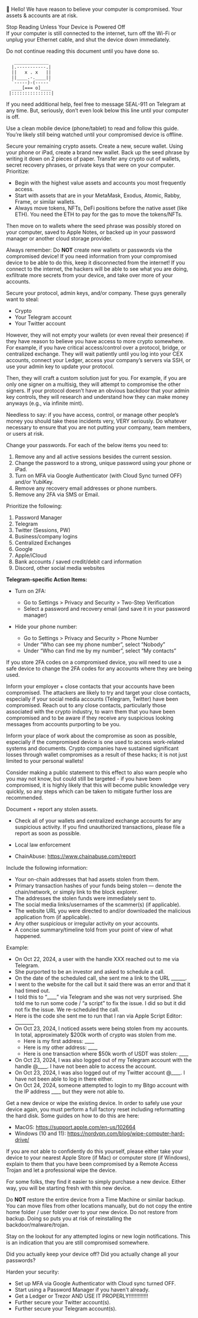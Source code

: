 👋 Hello! We have reason to believe your computer is compromised. Your assets & accounts are at risk.

Stop Reading Unless Your Device is Powered Off  
If your computer is still connected to the internet, turn off the Wi-Fi or unplug your Ethernet cable, and shut the device down immediately.

 Do not continue reading this document until you have done so.
```
   _____________
  |.-----------.|
  ||   x . x   ||
  ||____.-.____||
  `-----)-(-----`
  ____[=== o]____
 |:::::::::::::::|
```

If you need additional help, feel free to message SEAL-911 on Telegram at any time. But, seriously, don’t even look below this line until your computer is off.

Use a clean mobile device (phone/tablet) to read and follow this guide. You’re likely still being watched until your compromised device is offline.

Secure your remaining crypto assets. Create a new, secure wallet. Using your phone or iPad, create a brand new wallet. Back up the seed phrase by writing it down on 2 pieces of paper. Transfer any crypto out of wallets, secret recovery phrases, or private keys that were on your computer. Prioritize:

- Begin with the highest value assets and accounts you most frequently access.  
- Start with assets that are in your MetaMask, Exodus, Atomic, Rabby, Frame, or similar wallets.  
- Always move tokens, NFTs, DeFi positions before the native asset (like ETH). You need the ETH to pay for the gas to move the tokens/NFTs.  

Then move on to wallets where the seed phrase was possibly stored on your computer, saved to Apple Notes, or backed up in your password manager or another cloud storage provider.

Always remember: Do **NOT** create new wallets or passwords via the compromised device! If you need information from your compromised device to be able to do this, keep it disconnected from the internet! If you connect to the internet, the hackers will be able to see what you are doing, exfiltrate more secrets from your device, and take over more of your accounts.

Secure your protocol, admin keys, and/or company. These guys generally want to steal:

- Crypto  
- Your Telegram account  
- Your Twitter account  

However, they will not empty your wallets (or even reveal their presence) if they have reason to believe you have access to more crypto somewhere. For example, if you have critical access/control over a protocol, bridge, or centralized exchange. They will wait patiently until you log into your CEX accounts, connect your Ledger, access your company’s servers via SSH, or use your admin key to update your protocol.

Then, they will craft a custom solution just for you. For example, if you are only one signer on a multisig, they will attempt to compromise the other signers. If your protocol doesn’t have an obvious backdoor that your admin key controls, they will research and understand how they can make money anyways (e.g., via infinite mint).

Needless to say: if you have access, control, or manage other people’s money you should take these incidents very, VERY seriously. Do whatever necessary to ensure that you are not putting your company, team members, or users at risk.

Change your passwords. For each of the below items you need to:

1. Remove any and all active sessions besides the current session.  
2. Change the password to a strong, unique password using your phone or iPad.  
3. Turn on MFA via Google Authenticator (with Cloud Sync turned OFF) and/or YubiKey.  
4. Remove any recovery email addresses or phone numbers.  
5. Remove any 2FA via SMS or Email.

Prioritize the following:

1. Password Manager  
2. Telegram  
3. Twitter (Sessions, PW)  
4. Business/company logins  
5. Centralized Exchanges  
6. Google  
7. Apple/iCloud  
8. Bank accounts / saved credit/debit card information  
9. Discord, other social media websites  

**Telegram-specific Action Items:**

- Turn on 2FA:  
  - Go to Settings > Privacy and Security > Two-Step Verification  
  - Select a password and recovery email (and save it in your password manager)  

- Hide your phone number:  
  - Go to Settings > Privacy and Security > Phone Number  
  - Under “Who can see my phone number”, select “Nobody”  
  - Under “Who can find me by my number”, select “My contacts”  

If you store 2FA codes on a compromised device, you will need to use a safe device to change the 2FA codes for any accounts where they are being used.

Inform your employer + close contacts that your accounts have been compromised. The attackers are likely to try and target your close contacts, especially if your social media accounts (Telegram, Twitter) have been compromised. Reach out to any close contacts, particularly those associated with the crypto industry, to warn them that you have been compromised and to be aware if they receive any suspicious looking messages from accounts purporting to be you.

Inform your place of work about the compromise as soon as possible, especially if the compromised device is one used to access work-related systems and documents. Crypto companies have sustained significant losses through wallet compromises as a result of these hacks; it is not just limited to your personal wallets!

Consider making a public statement to this effect to also warn people who you may not know, but could still be targeted - if you have been compromised, it is highly likely that this will become public knowledge very quickly, so any steps which can be taken to mitigate further loss are recommended.

Document + report any stolen assets.

- Check all of your wallets and centralized exchange accounts for any suspicious activity. If you find unauthorized transactions, please file a report as soon as possible.  

- Local law enforcement  
- ChainAbuse: https://www.chainabuse.com/report  

Include the following information:

- Your on-chain addresses that had assets stolen from them.  
- Primary transaction hashes of your funds being stolen — denote the chain/network, or simply link to the block explorer.  
- The addresses the stolen funds were immediately sent to.  
- The social media links/usernames of the scammer(s) (if applicable).  
- The website URL you were directed to and/or downloaded the malicious application from (if applicable).  
- Any other suspicious or irregular activity on your accounts.  
- A concise summary/timeline told from your point of view of what happened.  

Example:

- On Oct 22, 2024, a user with the handle XXX reached out to me via Telegram.  
- She purported to be an investor and asked to schedule a call.  
- On the date of the scheduled call, she sent me a link to the URL ______.  
- I went to the website for the call but it said there was an error and that it had timed out.  
- I told this to “____” via Telegram and she was not very surprised. She told me to run some code / “a script” to fix the issue. I did so but it did not fix the issue. We re-scheduled the call.  
- Here is the code she sent me to run that I ran via Apple Script Editor: ________  
- On Oct 23, 2024, I noticed assets were being stolen from my accounts. In total, approximately $200k worth of crypto was stolen from me.  
  - Here is my first address: ____  
  - Here is my other address: ____  
  - Here is one transaction where $50k worth of USDT was stolen: ____  
- On Oct 23, 2024, I was also logged out of my Telegram account with the handle @____. I have not been able to access the account.  
- On Oct 23, 2024, I was also logged out of my Twitter account @____. I have not been able to log in there either.  
- On Oct 24, 2024, someone attempted to login to my Bitgo account with the IP address ____ but they were not able to.  

Get a new device or wipe the existing device. In order to safely use your device again, you must perform a full factory reset including reformatting the hard disk. Some guides on how to do this are here:

- MacOS: https://support.apple.com/en-us/102664  
- Windows (10 and 11): https://nordvpn.com/blog/wipe-computer-hard-drive/  

If you are not able to confidently do this yourself, please either take your device to your nearest Apple Store (if Mac) or computer store (if Windows), explain to them that you have been compromised by a Remote Access Trojan and let a professional wipe the device.

For some folks, they find it easier to simply purchase a new device. Either way, you will be starting fresh with this new device.

Do **NOT** restore the entire device from a Time Machine or similar backup. You can move files from other locations manually, but do not copy the entire home folder / user folder over to your new device. Do not restore from backup. Doing so puts you at risk of reinstalling the backdoor/malware/trojan.

Stay on the lookout for any attempted logins or new login notifications. This is an indication that you are still compromised somewhere.

Did you actually keep your device off? Did you actually change all your passwords?

Harden your security:

- Set up MFA via Google Authenticator with Cloud sync turned OFF.  
- Start using a Password Manager if you haven't already.  
- Get a Ledger or Trezor AND USE IT PROPERLY!!!!!!!!!!!!!  
- Further secure your Twitter account(s).  
- Further secure your Telegram account(s).
